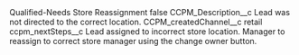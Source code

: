 <?xml version="1.0" encoding="UTF-8"?>
<CustomMetadata xmlns="http://soap.sforce.com/2006/04/metadata" xmlns:xsi="http://www.w3.org/2001/XMLSchema-instance" xmlns:xsd="http://www.w3.org/2001/XMLSchema">
    <label>Qualified-Needs Store Reassignment</label>
    <protected>false</protected>
    <values>
        <field>CCPM_Description__c</field>
        <value xsi:type="xsd:string">Lead was not directed to the correct location.</value>
    </values>
    <values>
        <field>CCPM_createdChannel__c</field>
        <value xsi:type="xsd:string">retail</value>
    </values>
    <values>
        <field>ccpm_nextSteps__c</field>
        <value xsi:type="xsd:string">Lead assigned to incorrect store location.
Manager to reassign to correct store manager using the change owner button.</value>
    </values>
</CustomMetadata>
